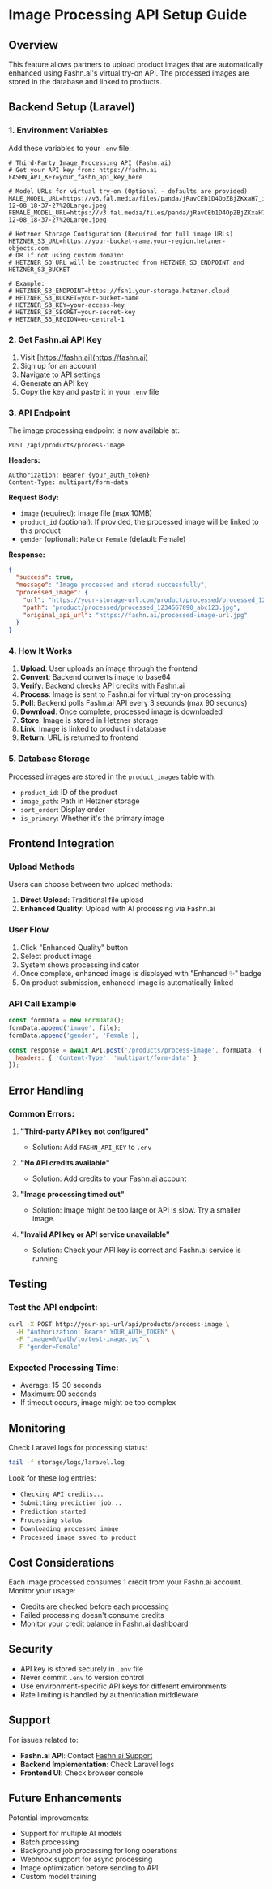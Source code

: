 # Image Processing API Setup Guide

## Overview
This feature allows partners to upload product images that are automatically enhanced using Fashn.ai's virtual try-on API. The processed images are stored in the database and linked to products.

## Backend Setup (Laravel)

### 1. Environment Variables
Add these variables to your `.env` file:

```env
# Third-Party Image Processing API (Fashn.ai)
# Get your API key from: https://fashn.ai
FASHN_API_KEY=your_fashn_api_key_here

# Model URLs for virtual try-on (Optional - defaults are provided)
MALE_MODEL_URL=https://v3.fal.media/files/panda/jRavCEb1D4OpZBjZKxaH7_image_2024-12-08_18-37-27%20Large.jpeg
FEMALE_MODEL_URL=https://v3.fal.media/files/panda/jRavCEb1D4OpZBjZKxaH7_image_2024-12-08_18-37-27%20Large.jpeg

# Hetzner Storage Configuration (Required for full image URLs)
HETZNER_S3_URL=https://your-bucket-name.your-region.hetzner-objects.com
# OR if not using custom domain:
# HETZNER_S3_URL will be constructed from HETZNER_S3_ENDPOINT and HETZNER_S3_BUCKET

# Example:
# HETZNER_S3_ENDPOINT=https://fsn1.your-storage.hetzner.cloud
# HETZNER_S3_BUCKET=your-bucket-name
# HETZNER_S3_KEY=your-access-key
# HETZNER_S3_SECRET=your-secret-key
# HETZNER_S3_REGION=eu-central-1
```

### 2. Get Fashn.ai API Key
1. Visit [https://fashn.ai](https://fashn.ai)
2. Sign up for an account
3. Navigate to API settings
4. Generate an API key
5. Copy the key and paste it in your `.env` file

### 3. API Endpoint
The image processing endpoint is now available at:
```
POST /api/products/process-image
```

**Headers:**
```
Authorization: Bearer {your_auth_token}
Content-Type: multipart/form-data
```

**Request Body:**
- `image` (required): Image file (max 10MB)
- `product_id` (optional): If provided, the processed image will be linked to this product
- `gender` (optional): `Male` or `Female` (default: Female)

**Response:**
```json
{
  "success": true,
  "message": "Image processed and stored successfully",
  "processed_image": {
    "url": "https://your-storage-url.com/product/processed/processed_1234567890_abc123.jpg",
    "path": "product/processed/processed_1234567890_abc123.jpg",
    "original_api_url": "https://fashn.ai/processed-image-url.jpg"
  }
}
```

### 4. How It Works

1. **Upload**: User uploads an image through the frontend
2. **Convert**: Backend converts image to base64
3. **Verify**: Backend checks API credits with Fashn.ai
4. **Process**: Image is sent to Fashn.ai for virtual try-on processing
5. **Poll**: Backend polls Fashn.ai API every 3 seconds (max 90 seconds)
6. **Download**: Once complete, processed image is downloaded
7. **Store**: Image is stored in Hetzner storage
8. **Link**: Image is linked to product in database
9. **Return**: URL is returned to frontend

### 5. Database Storage
Processed images are stored in the `product_images` table with:
- `product_id`: ID of the product
- `image_path`: Path in Hetzner storage
- `sort_order`: Display order
- `is_primary`: Whether it's the primary image

## Frontend Integration

### Upload Methods
Users can choose between two upload methods:
1. **Direct Upload**: Traditional file upload
2. **Enhanced Quality**: Upload with AI processing via Fashn.ai

### User Flow
1. Click "Enhanced Quality" button
2. Select product image
3. System shows processing indicator
4. Once complete, enhanced image is displayed with "Enhanced ✨" badge
5. On product submission, enhanced image is automatically linked

### API Call Example
```javascript
const formData = new FormData();
formData.append('image', file);
formData.append('gender', 'Female');

const response = await API.post('/products/process-image', formData, {
  headers: { 'Content-Type': 'multipart/form-data' }
});
```

## Error Handling

### Common Errors:
1. **"Third-party API key not configured"**
   - Solution: Add `FASHN_API_KEY` to `.env`

2. **"No API credits available"**
   - Solution: Add credits to your Fashn.ai account

3. **"Image processing timed out"**
   - Solution: Image might be too large or API is slow. Try a smaller image.

4. **"Invalid API key or API service unavailable"**
   - Solution: Check your API key is correct and Fashn.ai service is running

## Testing

### Test the API endpoint:
```bash
curl -X POST http://your-api-url/api/products/process-image \
  -H "Authorization: Bearer YOUR_AUTH_TOKEN" \
  -F "image=@/path/to/test-image.jpg" \
  -F "gender=Female"
```

### Expected Processing Time:
- Average: 15-30 seconds
- Maximum: 90 seconds
- If timeout occurs, image might be too complex

## Monitoring

Check Laravel logs for processing status:
```bash
tail -f storage/logs/laravel.log
```

Look for these log entries:
- `Checking API credits...`
- `Submitting prediction job...`
- `Prediction started`
- `Processing status`
- `Downloading processed image`
- `Processed image saved to product`

## Cost Considerations

Each image processed consumes 1 credit from your Fashn.ai account. Monitor your usage:
- Credits are checked before each processing
- Failed processing doesn't consume credits
- Monitor your credit balance in Fashn.ai dashboard

## Security

- API key is stored securely in `.env` file
- Never commit `.env` to version control
- Use environment-specific API keys for different environments
- Rate limiting is handled by authentication middleware

## Support

For issues related to:
- **Fashn.ai API**: Contact [Fashn.ai Support](https://fashn.ai/support)
- **Backend Implementation**: Check Laravel logs
- **Frontend UI**: Check browser console

## Future Enhancements

Potential improvements:
- Support for multiple AI models
- Batch processing
- Background job processing for long operations
- Webhook support for async processing
- Image optimization before sending to API
- Custom model training

